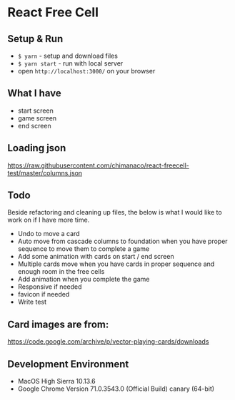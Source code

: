 # React Free Cell

## Setup & Run

- `$ yarn` - setup and download files
- `$ yarn start` - run with local server
- open `http://localhost:3000/` on your browser

## What I have

- start screen
- game screen
- end screen

## Loading json

https://raw.githubusercontent.com/chimanaco/react-freecell-test/master/columns.json

## Todo

Beside refactoring and cleaning up files, the below is what I would like to work on if I have more time.

- Undo to move a card
- Auto move from cascade columns to foundation when you have proper sequence to move them to complete a game 
- Add some animation with cards on start / end screen
- Multiple cards move when you have cards in proper sequence and enough room in the free cells
- Add animation when you complete the game
- Responsive if needed
- favicon if needed
- Write test

## Card images are from:

https://code.google.com/archive/p/vector-playing-cards/downloads

## Development Environment

- MacOS High Sierra 10.13.6
- Google Chrome Version 71.0.3543.0 (Official Build) canary (64-bit)
